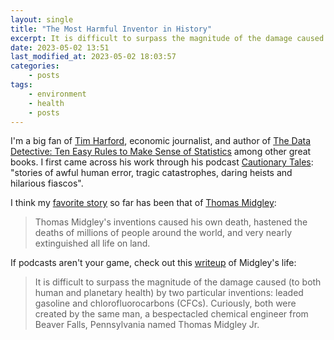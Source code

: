 ```yaml
---
layout: single
title: "The Most Harmful Inventor in History"
excerpt: It is difficult to surpass the magnitude of the damage caused by two particular inventions, and both were created by the same man
date: 2023-05-02 13:51
last_modified_at: 2023-05-02 18:03:57
categories:
    - posts
tags:
    - environment
    - health
    - posts
---
```


I'm a big fan of [Tim Harford](https://timharford.com/), economic journalist,
and author of [The Data Detective: Ten Easy Rules to Make Sense of Statistics](https://www.goodreads.com/book/show/53733086-the-data-detective)
among other great books.
I first came across his work through his podcast [Cautionary Tales](https://www.pushkin.fm/podcasts/cautionary-tales):
"stories of awful human error, tragic catastrophes, daring heists and hilarious fiascos".

I think my [favorite story](https://www.pushkin.fm/podcasts/cautionary-tales/the-inventor-who-almost-ended-the-world)
so far has been that of [Thomas Midgley](https://en.wikipedia.org/wiki/Thomas_Midgley_Jr.):

> Thomas Midgley's inventions caused his own death, hastened the deaths of millions of people around the world, and very nearly extinguished all life on land.

If podcasts aren't your game, check out this [writeup](https://www.bbvaopenmind.com/en/science/research/thomas-midgley-harmful-inventor-history/)
of Midgley's life:

> It is difficult to surpass the magnitude of the damage caused (to both human and planetary health) by two particular inventions:
> leaded gasoline and chlorofluorocarbons (CFCs).
> Curiously, both were created by the same man, a bespectacled chemical engineer from Beaver Falls, Pennsylvania named Thomas Midgley Jr.
